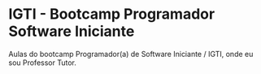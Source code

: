 # IGTI - Bootcamp Programador Software Iniciante 
Aulas do bootcamp Programador(a) de Software Iniciante / IGTI, onde eu sou Professor Tutor. 
